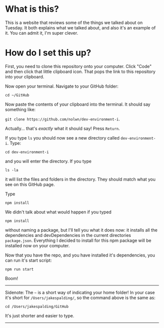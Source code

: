 # What is this?

This is a website that reviews some of the things we talked about on Tuesday. It both explains what we talked about, and also it's an example of it. You can admit it, I'm super clever.

# How do I set this up?

First, you need to clone this repository onto your computer. Click "Code" and then click that little clipboard icon. That pops the link to this repository into your clipboard.

Now open your terminal. Navigate to your GitHub folder:

`cd ~/GitHub`

Now paste the contents of your clipboard into the terminal. It should say something like:

`git clone https://github.com/nolwn/dev-environment-i`.

Actually... that's _exactly_ what it should say! Press `Return`.

If you type `ls` you should now see a new directory called `dev-environment-i`. Type:

`cd dev-environment-i`

and you will enter the directory. If you type

`ls -la`

it will list the files and folders in the directory. They should match what you see on this GitHub page.

Type

`npm install`

We didn't talk about what would happen if you typed

`npm install`

without naming a package, but I'll tell you what it does now: it installs all the dependencies and devDependencies in the current directories `package.json`. Everything I decided to install for this npm package will be installed now on your computer.

Now that you have the repo, and you have installed it's dependencies, you can run it's start script:

`npm run start`

Boom!

---

Sidenote: The `~` is a short way of indicating your home folder! In your case it's short for `/Users/jakespalding/`, so the command above is the same as:

`cd /Users/jakespalding/GitHub`

It's just shorter and easier to type.

---

